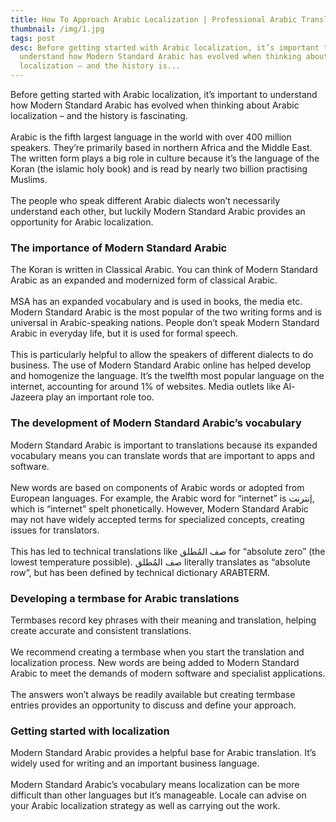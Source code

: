 ```yaml
---
title: How To Approach Arabic Localization | Professional Arabic Translations
thumbnail: /img/1.jpg
tags: post
desc: Before getting started with Arabic localization, it’s important to
  understand how Modern Standard Arabic has evolved when thinking about Arabic
  localization – and the history is...
---
```

<!--StartFragment-->

Before getting started with Arabic localization, it’s important to understand how Modern Standard Arabic has evolved when thinking about Arabic localization – and the history is fascinating.\
\
Arabic is the fifth largest language in the world with over 400 million speakers. They’re primarily based in northern Africa and the Middle East. The written form plays a big role in culture because it’s the language of the Koran (the islamic holy book) and is read by nearly two billion practising Muslims.\
\
The people who speak different Arabic dialects won’t necessarily understand each other, but luckily Modern Standard Arabic provides an opportunity for Arabic localization.



### The importance of Modern Standard Arabic

The Koran is written in Classical Arabic. You can think of Modern Standard Arabic as an expanded and modernized form of classical Arabic.\
\
MSA has an expanded vocabulary and is used in books, the media etc. Modern Standard Arabic is the most popular of the two writing forms and is universal in Arabic-speaking nations. People don’t speak Modern Standard Arabic in everyday life, but it is used for formal speech.\
\
This is particularly helpful to allow the speakers of different dialects to do business. The use of Modern Standard Arabic online has helped develop and homogenize the language. It’s the twelfth most popular language on the internet, accounting for around 1% of websites. Media outlets like Al-Jazeera play an important role too.



### The development of Modern Standard Arabic’s vocabulary

Modern Standard Arabic is important to translations because its expanded vocabulary means you can translate words that are important to apps and software.\
\
New words are based on components of Arabic words or adopted from European languages. For example, the Arabic word for “internet” is إنترنت, which is “internet” spelt phonetically. However, Modern Standard Arabic may not have widely accepted terms for specialized concepts, creating issues for translators.\
\
This has led to technical translations like صف المُطلق for “absolute zero” (the lowest temperature possible). صف المُطلق literally translates as “absolute row”, but has been defined by technical dictionary ARABTERM.



### Developing a termbase for Arabic translations

Termbases record key phrases with their meaning and translation, helping create accurate and consistent translations.\
\
We recommend creating a termbase when you start the translation and localization process. New words are being added to Modern Standard Arabic to meet the demands of modern software and specialist applications.\
\
The answers won’t always be readily available but creating termbase entries provides an opportunity to discuss and define your approach.



### Getting started with localization

Modern Standard Arabic provides a helpful base for Arabic translation. It’s widely used for writing and an important business language.\
\
Modern Standard Arabic’s vocabulary means localization can be more difficult than other languages but it’s manageable. Locale can advise on your Arabic localization strategy as well as carrying out the work.



<!--EndFragment-->